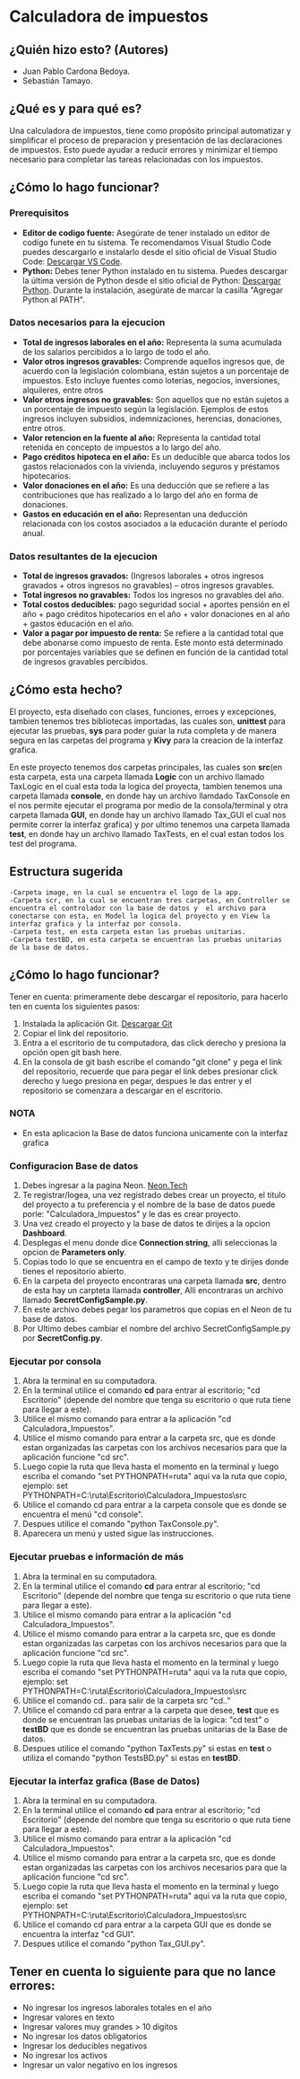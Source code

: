 # Calculadora de impuestos 

## ¿Quién hizo esto? (Autores)

- Juan Pablo Cardona Bedoya.
- Sebastián Tamayo.

## ¿Qué es y para qué es?

Una calculadora de impuestos, tiene como propósito principal automatizar y simplificar el proceso de preparación y presentación de las declaraciones de impuestos. Esto puede ayudar a reducir errores y minimizar el tiempo necesario para completar las tareas relacionadas con los impuestos.

## ¿Cómo lo hago funcionar?

### Prerequisitos
- **Editor de codigo fuente:** Asegúrate de tener instalado un editor de codigo funete en tu sistema. Te recomendamos Visual Studio Code puedes descargarlo e instalarlo desde el sitio oficial de Visual Studio Code: [Descargar VS Code](https://code.visualstudio.com/Download).
- **Python:** Debes tener Python instalado en tu sistema. Puedes descargar la última versión de Python desde el sitio oficial de Python: [Descargar Python](https://www.python.org/downloads/). Durante la instalación, asegúrate de marcar la casilla "Agregar Python al PATH".

### Datos necesarios para la ejecucion 
- **Total de ingresos laborales en el año:** Representa la suma acumulada de los salarios percibidos a lo largo de todo el año.
- **Valor otros ingresos gravables:** Comprende aquellos ingresos que, de acuerdo con la legislación colombiana, están sujetos a un porcentaje de impuestos. Esto incluye fuentes como loterías, negocios, inversiones, alquileres, entre otros
- **Valor otros ingresos no gravables:** Son aquellos que no están sujetos a un porcentaje de impuesto según la legislación. Ejemplos de estos ingresos incluyen subsidios, indemnizaciones, herencias, donaciones, entre otros.
- **Valor retencion en la fuente al año:** Representa la cantidad total retenida en concepto de impuestos a lo largo del año.
- **Pago créditos hipoteca en el año:** Es un deducible que abarca todos los gastos relacionados con la vivienda, incluyendo seguros y préstamos hipotecarios.
- **Valor donaciones en el año:** Es una deducción que se refiere a las contribuciones que has realizado a lo largo del año en forma de donaciones.
- **Gastos en educación en el año:** Representan una deducción relacionada con los costos asociados a la educación durante el período anual.

### Datos resultantes de la ejecucion
- **Total de ingresos gravados:** (Ingresos laborales + otros ingresos gravados + otros ingresos no gravables) – otros ingresos gravables. 
- **Total ingresos no gravables:** Todos los ingresos no gravables del año. 
- **Total costos deducibles:** pago seguridad social + aportes pensión en el año + pago créditos hipotecarios en el año + valor donaciones en al año + gastos educación en el año. 
- **Valor a pagar por impuesto de renta:** Se refiere a la cantidad total que debe abonarse como impuesto de renta. Este monto está determinado por porcentajes variables que se definen en función de la cantidad total de ingresos gravables percibidos.

## ¿Cómo esta hecho?

El proyecto, esta diseñado con clases, funciones, erroes y excepciones, tambien tenemos tres bibliotecas importadas, las cuales son, **unittest** para ejecutar las pruebas, **sys** para poder guiar la ruta completa y de manera segura en las carpetas del programa y **Kivy** para la creacion de la interfaz grafica.

En este proyecto tenemos dos carpetas principales, las cuales son **src**(en esta carpeta, esta una carpeta llamada **Logic** con un archivo llamado TaxLogic en el cual esta toda la logica del proyecta, tambien tenemos una carpeta llamada **console**, en donde hay un archivo llamdado TaxConsole en el nos permite ejecutar el programa por medio de la consola/terminal y otra carpeta llamada **GUI**, en donde hay un archivo llamado Tax_GUI el cual nos permite correr la interfaz grafica) y por ultimo tenemos una carpeta llamada **test**, en donde hay un archivo llamado TaxTests, en el cual estan todos los test del programa.

## Estructura sugerida
    -Carpeta image, en la cual se encuentra el logo de la app.
    -Carpeta scr, en la cual se encuentran tres carpetas, en Controller se encuentra el controlador con la base de datos y  el archivo para conectarse con esta, en Model la logica del proyecto y en View la interfaz grafica y la interfaz por consola.
    -Carpeta test, en esta carpeta estan las pruebas unitarias.
    -Carpeta testBD, en esta carpeta se encuentran las pruebas unitarias de la base de datos.
    
## ¿Cómo lo hago funcionar?
Tener en cuenta: primeramente debe descargar el repositorio, para hacerlo ten en cuenta los siguientes pasos:
1. Instalada la aplicación Git. [Descargar Git](https://git-scm.com/download/win)
2. Copiar el link del repositorio. 
3. Entra a el escritorio de tu computadora, das click derecho y presiona la opción open git bash here.
4. En la consola de git bash escribe el comando "git clone" y pega el link del repositorio, recuerde que para pegar el link debes presionar click derecho y luego presiona en pegar, despues le das entrer y el repositorio se comenzara a descargar en el escritorio. 

### NOTA
- En esta aplicacion la Base de datos funciona unicamente con la interfaz grafica

### Configuracion Base de datos
1. Debes ingresar a la pagina Neon. [Neon.Tech](https://neon.tech/)
2. Te registrar/logea, una vez registrado debes crear un proyecto, el titulo del proyecto a tu preferencia y el nombre de la base de datos puede porle: "Calculadora_Impuestos" y le das es crear proyecto.
3. Una vez  creado el proyecto y la base de datos te dirijes a la opcion **Dashboard**.
4. Desplegas el menu donde dice **Connection string**, alli seleccionas la opcion de **Parameters only**.
5. Copias todo lo que se encuentra en el campo de texto y te dirijes donde tienes el repositorio abierto.
6. En la carpeta del proyecto encontraras una carpeta llamada **src**, dentro de esta hay un carpteta llamada **controller**, Alli encontraras un archivo llamado **SecretConfigSample.py**.
7. En este archivo debes pegar los parametros que copias en el Neon de tu base de datos.
8. Por Ultimo debes cambiar el nombre del archivo SecretConfigSample.py por **SecretConfig.py**.

### Ejecutar por consola 
1. Abra la terminal en su computadora.
2. En la terminal utilice el comando **cd** para entrar al escritorio; "cd Escritorio" (depende del nombre que tenga su escritorio o que ruta tiene para llegar a este).
3. Utilice el mismo comando para entrar a la aplicación "cd Calculadora_Impuestos". 
4. Utilice el mismo comando para entrar a la carpeta src, que es donde estan organizadas las carpetas con los archivos necesarios para que la aplicación funcione "cd src". 
5. Luego copie la ruta que lleva hasta el momento en la terminal y luego escriba el comando "set PYTHONPATH=ruta" aqui va la ruta que copio, ejemplo: set PYTHONPATH=C:\ruta\Escritorio\Calculadora_Impuestos\src
6. Utilice el comando cd para entrar a la carpeta console que es donde se encuentra el menú "cd console".
7. Despues utilice el comando "python TaxConsole.py".
8. Aparecera un menú y usted sigue las instrucciones.
    
### Ejecutar pruebas e información de más
1. Abra la terminal en su computadora.
2. En la terminal utilice el comando **cd** para entrar al escritorio; "cd Escritorio" (depende del nombre que tenga su escritorio o que ruta tiene para llegar a este).
3. Utilice el mismo comando para entrar a la aplicación "cd Calculadora_Impuestos". 
4. Utilice el mismo comando para entrar a la carpeta src, que es donde estan organizadas las carpetas con los archivos necesarios para que la aplicación funcione "cd src". 
5. Luego copie la ruta que lleva hasta el momento en la terminal y luego escriba el comando "set PYTHONPATH=ruta" aqui va la ruta que copio, ejemplo: set PYTHONPATH=C:\ruta\Escritorio\Calculadora_Impuestos\src
6. Utilice el comando cd.. para salir de la carpeta src "cd.."
7. Utilice el comando cd para entrar a la carpeta que desee, **test** que es donde se encuentran las pruebas unitarias de la logica: "cd test" o **testBD** que es donde se encuentran las pruebas unitarias de la Base de datos.
8. Despues utilice el comando "python TaxTests.py" si estas en **test** o utiliza el comando "python TestsBD.py" si estas en **testBD**. 

### Ejecutar la interfaz grafica (Base de Datos)
1. Abra la terminal en su computadora.
2. En la terminal utilice el comando **cd** para entrar al escritorio; "cd Escritorio" (depende del nombre que tenga su escritorio o que ruta tiene para llegar a este).
3. Utilice el mismo comando para entrar a la aplicación "cd Calculadora_Impuestos". 
4. Utilice el mismo comando para entrar a la carpeta src, que es donde estan organizadas las carpetas con los archivos necesarios para que la aplicación funcione "cd src". 
5. Luego copie la ruta que lleva hasta el momento en la terminal y luego escriba el comando "set PYTHONPATH=ruta" aqui va la ruta que copio, ejemplo: set PYTHONPATH=C:\ruta\Escritorio\Calculadora_Impuestos\src
6. Utilice el comando cd para entrar a la carpeta GUI que es donde se encuentra la interfaz "cd GUI".
7. Despues utilice el comando "python Tax_GUI.py". 

## Tener en cuenta lo siguiente para que no lance errores:
- No ingresar los ingresos laborales totales en el año
- Ingresar valores en texto 
- Ingresar valores muy grandes > 10 digitos 
- No ingresar los datos obligatorios
- Ingresar los deducibles negativos
- No ingresar los activos 
- Ingresar un valor negativo en los ingresos 
